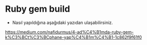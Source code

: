 # Ruby gem build

- Nasıl yapıldığına aşağıdaki yazıdan ulaşabilirsiniz.

https://medium.com/nafidurmus/4-ad%C4%B1mda-ruby-gem-k%C3%BCt%C3%BCphane-yap%C4%B1m%C4%B1-1c862f9f61f0
